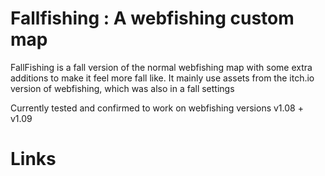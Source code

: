 # Fallfishing : A webfishing custom map

FallFishing is a fall version of the normal webfishing map with some extra additions to make it feel more fall like. It mainly use assets from the itch.io version of webfishing, which was also in a fall settings

Currently tested and confirmed to work on webfishing versions v1.08 + v1.09

# Links
